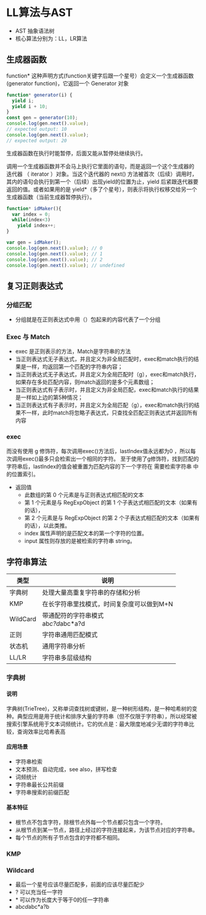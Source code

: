 # LL算法与AST
- AST 抽象语法树
- 核心算法分别为：LL，LR算法

## 生成器函数
function* 这种声明方式(function关键字后跟一个星号）会定义一个生成器函数 (generator function)，它返回一个  Generator  对象
~~~~js
function* generator(i) {
  yield i;
  yield i + 10;
}
const gen = generator(10);
console.log(gen.next().value);
// expected output: 10
console.log(gen.next().value);
// expected output: 20
~~~~
生成器函数在执行时能暂停，后面又能从暂停处继续执行。

调用一个生成器函数并不会马上执行它里面的语句，而是返回一个这个生成器的 迭代器 （ iterator ）对象。当这个迭代器的 next() 方法被首次（后续）调用时，其内的语句会执行到第一个（后续）出现yield的位置为止，yield 后紧跟迭代器要返回的值。或者如果用的是 yield*（多了个星号），则表示将执行权移交给另一个生成器函数（当前生成器暂停执行）。
~~~~js
function* idMaker(){
  var index = 0;
  while(index<3)
    yield index++;
}

var gen = idMaker();
console.log(gen.next().value); // 0
console.log(gen.next().value); // 1
console.log(gen.next().value); // 2
console.log(gen.next().value); // undefined
~~~~
## 复习正则表达式
### 分组匹配
- 分组就是在正则表达式中用（）包起来的内容代表了一个分组
### Exec 与 Match
- exec 是正则表示的方法，Match是字符串的方法
- 当正则表达式无子表达式，并且定义为非全局匹配时，exec和match执行的结果是一样，均返回第一个匹配的字符串内容；
- 当正则表达式无子表达式，并且定义为全局匹配时（g），exec和match执行，如果存在多处匹配内容，则match返回的是多个元素数组；
- 当正则表达式有子表示时，并且定义为非全局匹配，exec和match执行的结果是一样如上边的第5种情况；
- 当正则表达式有子表示时，并且定义为全局匹配（g），exec和match执行的结果不一样，此时match将忽略子表达式，只查找全匹配正则表达式并返回所有内容

### exec
而没有使用 g 修饰符，每次调用exec()方法后，lastIndex值永远都为0 ，所以每次调用exec()最多只会检索出一个相同的字符。
至于使用了g修饰符，找到匹配的字符串后，lastIndex的值会被重置为匹配内容的下一个字符在 需要检索字符串 中的位置索引。
- 返回值
    - 此数组的第 0 个元素是与正则表达式相匹配的文本
    - 第 1 个元素是与 RegExpObject 的第 1 个子表达式相匹配的文本（如果有的话），            
    - 第 2 个元素是与 RegExpObject 的第 2 个子表达式相匹配的文本（如果有的话），以此类推。
    - index 属性声明的是匹配文本的第一个字符的位置。
    - input 属性则存放的是被检索的字符串 string。

## 字符串算法
|类型|说明|
|---|---|
|字典树|处理大量高重复字符串的存储和分析|
|KMP|在长字符串里找模式，时间复杂度可以做到M+N|
|WildCard|带通配符的字符串模式<br>ab*c?d*abc*a?d|
|正则|字符串通用匹配模式|
|状态机|通用字符串分析|
|LL/LR|字符串多层级结构|

### 字典树
#### 说明
字典树(TrieTree)，又称单词查找树或键树，是一种树形结构，是一种哈希树的变种。典型应用是用于统计和排序大量的字符串（但不仅限于字符串），所以经常被搜索引擎系统用于文本词频统计。它的优点是：最大限度地减少无谓的字符串比较，查询效率比哈希表高
#### 应用场景
- 字符串检索
- 文本预测、自动完成，see also，拼写检查
- 词频统计
- 字符串最长公共前缀
- 字符串搜索的前缀匹配 
#### 基本特征
- 根节点不包含字符，除根节点外每一个节点都只包含一个字符。
- 从根节点到某一节点，路径上经过的字符连接起来，为该节点对应的字符串。
- 每个节点的所有子节点包含的字符都不相同。

### KMP

### Wildcard
- 最后一个星号应该尽量匹配多，前面的应该尽量匹配少
- ? 可以充当任一字符
- \* 可以作为长度大于等于0的任一字符串
- ab*cd*abc*a?b